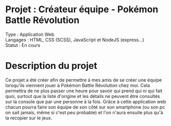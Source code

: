 # Projet : Créateur équipe - Pokémon Battle Révolution
Type : Application Web  
Langages : HTML, CSS (SCSS), JavaScript et NodeJS (express...)    
Statut : En cours

# Description du projet  
Ce projet a été créer afin de permettre à mes amis de se créer une équipe lorsqu'ils viennent jouer à Pokémon Battle Révolution chez moi. Cela permettra de ne plus passer une heure pour savoir qui prend qui ni qui fait quoi, surtout que la liste d'origine et les détails ne peuvent être consultés sur la console que par une personne à la fois. Grâce à cette application web chacun pourra faire son équipe de son côté sur son smartphone (ou son pc on sait jamais, même si c'est peu probable) et l'on n'aura ensuite plus qu'à la recopier sur le jeux.
